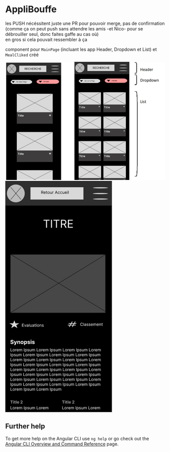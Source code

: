 # AppliBouffe

les PUSH nécéssitent juste une PR pour pouvoir merge, pas de confirmation (comme ça on peut push sans attendre les amis -et Nico- pour se débrouiller seul, donc faites gaffe au cas où)  
en gros si cela pouvait ressembler à ça  
  
component pour `MainPage` (incluant les app Header, Dropdown et List) et `MealCliked` créé
  
![imageWireframe](./src/assets/images/mainPagewireframe.jpg) ![imageWireframeClicked](./src/assets/images/mealClickedWireframe.jpg)  

## Further help

To get more help on the Angular CLI use `ng help` or go check out the [Angular CLI Overview and Command Reference](https://angular.io/cli) page.
